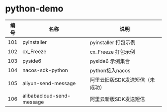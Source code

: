 # python-demo

| 编号 | 名称                      | 说明                          |
|------|---------------------------|-----------------------------|
| 101  | pyinstaller               | pyinstaller 打包示例          |
| 102  | cx_Freeze                 | cx_Freeze 打包示例            |
| 103  | pyside6                   | pyside6 示例集合              |
| 104  | nacos-sdk-python          | python接入nacos               |
| 105  | aliyun-send-message       | 阿里云旧版SDK发送短信（未成功） |
| 106  | alibabacloud-send-message | 阿里云新版SDK发送短信         |


